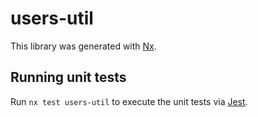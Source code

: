 # users-util

This library was generated with [Nx](https://nx.dev).

## Running unit tests

Run `nx test users-util` to execute the unit tests via [Jest](https://jestjs.io).
